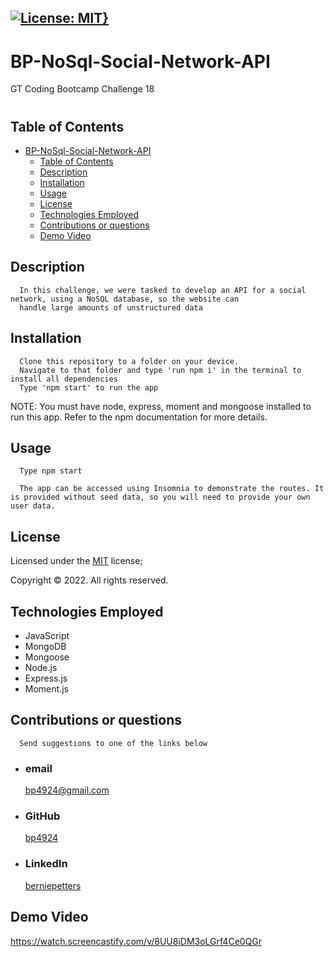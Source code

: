 ## [![License: MIT}](https://img.shields.io/static/v1?label=License&message=MIT&color=yellow)](https://choosealicense.com/licenses/mit/)

# BP-NoSql-Social-Network-API

GT Coding Bootcamp Challenge 18

#

## Table of Contents

- [BP-NoSql-Social-Network-API](#bp-nosql-social-network-api)
  - [Table of Contents](#table-of-contents)
  - [Description](#description)
  - [Installation](#installation)
  - [Usage](#usage)
  - [License](#license)
  - [Technologies Employed](#technologies-employed)
  - [Contributions or questions](#contributions-or-questions)
  - [Demo Video](#demo-video)

## Description

      In this challenge, we were tasked to develop an API for a social network, using a NoSQL database, so the website can
      handle large amounts of unstructured data

## Installation

      Clone this repository to a folder on your device.
      Navigate to that folder and type 'run npm i' in the terminal to install all dependencies
      Type 'npm start' to run the app

NOTE: You must have node, express, moment and mongoose installed to run this app. Refer to the npm documentation for more details.

## Usage

      Type npm start

      The app can be accessed using Insomnia to demonstrate the routes. It is provided without seed data, so you will need to provide your own user data.

## License

Licensed under the [MIT](https://choosealicense.com/licenses/mit/) license;

Copyright © 2022. All rights reserved.

## Technologies Employed

- JavaScript
- MongoDB
- Mongoose
- Node.js
- Express.js
- Moment.js

## Contributions or questions

      Send suggestions to one of the links below

- ### email
  <a href="mailTo: bp4924@gmail.com?subject=Hello!" alt="" >bp4924@gmail.com</a>
- ### GitHub
  [bp4924](https://github.com/bp4924)
- ### LinkedIn
  [berniepetters](https://linkedin.com/in/berniepetters)

## Demo Video

https://watch.screencastify.com/v/8UU8iDM3oLGrf4Ce0QGr
